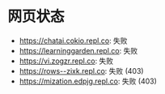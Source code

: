 # 网页状态
- https://chatai.cokio.repl.co: 失败
- https://learninggarden.repl.co: 失败
- https://vi.zogzr.repl.co: 失败
- https://rows--zixk.repl.co: 失败 (403)
- https://mization.edpjg.repl.co: 失败 (403)
